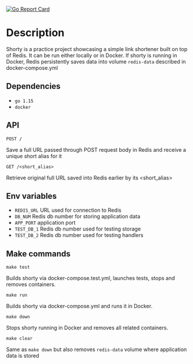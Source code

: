 [![Go Report Card](https://goreportcard.com/badge/github.com/yexelm/shorty)](https://goreportcard.com/report/github.com/yexelm/shorty)

# Description

Shorty is a practice project showcasing a simple link shortener built on top of Redis. It can be run either locally or
in Docker. If shorty is running in Docker, Redis persistently saves data into volume `redis-data` described in
docker-compose.yml

## Dependencies

- `go 1.15`
- `docker`

## API

```
POST /
```

Save a full URL passed through POST request body in Redis and receive a unique short alias for it

```
GET /<short_alias>
```

Retrieve original full URL saved into Redis earlier by its <short_alias>

## Env variables

- `REDIS_URL` URL used for connection to Redis
- `DB_NUM` Redis db number for storing application data
- `APP_PORT` application port
- `TEST_DB_1` Redis db number used for testing storage
- `TEST_DB_2` Redis db number used for testing handlers

## Make commands

```
make test
```

Builds shorty via docker-compose.test.yml, launches tests, stops and removes containers.

```shell
make run
```

Builds shorty via docker-compose.yml and runs it in Docker.

```shell
make down
```

Stops shorty running in Docker and removes all related containers.

```shell
make clear
```

Same as `make down` but also removes `redis-data` volume where application data is stored


